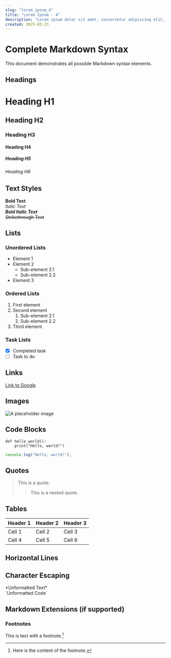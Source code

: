```yaml
---
slug: "lorem_ipsum_4"
title: "Lorem Ipsum - 4"
description: "Lorem ipsum dolor sit amet, consectetur adipiscing elit, sed do eiusmod tempor incididunt ut labore et dolore magna aliqua. Ut enim ad minim veniam, quis nostrud exercitation ullamco laboris nisi ut aliquip ex ea commodo consequat."
created: 2025-03-23
---
```


# Complete Markdown Syntax

This document demonstrates all possible Markdown syntax elements.

## Headings

# Heading H1

## Heading H2

### Heading H3

#### Heading H4

##### Heading H5

###### Heading H6

## Text Styles

**Bold Text**  
_Italic Text_  
**_Bold Italic Text_**  
~~Strikethrough Text~~

## Lists

### Unordered Lists

- Element 1
- Element 2
  - Sub-element 2.1
  - Sub-element 2.2
- Element 3

### Ordered Lists

1. First element
2. Second element
   1. Sub-element 2.1
   2. Sub-element 2.2
3. Third element

### Task Lists

- [x] Completed task
- [ ] Task to do

## Links

[Link to Google](https://www.google.com)

## Images

![A placeholder image](https://placehold.co/600x400/EEE/31343C)

## Code Blocks

```
def hello_world():
    print("Hello, world!")
```

```javascript
console.log("Hello, world!");
```

## Quotes

> This is a quote.
>
> > This is a nested quote.

## Tables

| Header 1 | Header 2 | Header 3 |
| :------- | :------- | :------- |
| Cell 1   | Cell 2   | Cell 3   |
| Cell 4   | Cell 5   | Cell 6   |

## Horizontal Lines

## Character Escaping

\*Unformatted Text\*  
\`Unformatted Code\`

## Markdown Extensions (if supported)

### Footnotes

This is text with a footnote.[^1]  
[^1]: Here is the content of the footnote.

